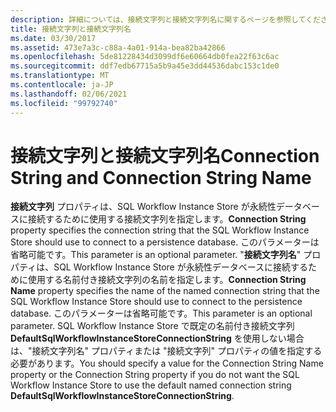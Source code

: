 ```yaml
---
description: 詳細については、接続文字列と接続文字列名に関するページを参照してください。
title: 接続文字列と接続文字列名
ms.date: 03/30/2017
ms.assetid: 473e7a3c-c88a-4a01-914a-bea82ba42866
ms.openlocfilehash: 5de81228434d3099df6e60664db0fea22f63c6ac
ms.sourcegitcommit: ddf7edb67715a5b9a45e3dd44536dabc153c1de0
ms.translationtype: MT
ms.contentlocale: ja-JP
ms.lasthandoff: 02/06/2021
ms.locfileid: "99792740"
---
```

# <a name="connection-string-and-connection-string-name"></a><span data-ttu-id="15ac0-103">接続文字列と接続文字列名</span><span class="sxs-lookup"><span data-stu-id="15ac0-103">Connection String and Connection String Name</span></span>

<span data-ttu-id="15ac0-104">**接続文字列** プロパティは、SQL Workflow Instance Store が永続性データベースに接続するために使用する接続文字列を指定します。</span><span class="sxs-lookup"><span data-stu-id="15ac0-104">**Connection String** property specifies the connection string that the SQL Workflow Instance Store should use to connect to a persistence database.</span></span> <span data-ttu-id="15ac0-105">このパラメーターは省略可能です。</span><span class="sxs-lookup"><span data-stu-id="15ac0-105">This parameter is an optional parameter.</span></span> <span data-ttu-id="15ac0-106">"**接続文字列名**" プロパティは、SQL Workflow Instance Store が永続性データベースに接続するために使用する名前付き接続文字列の名前を指定します。</span><span class="sxs-lookup"><span data-stu-id="15ac0-106">**Connection String Name** property specifies the name of the named connection string that the SQL Workflow Instance Store should use to connect to the persistence database.</span></span> <span data-ttu-id="15ac0-107">このパラメーターは省略可能です。</span><span class="sxs-lookup"><span data-stu-id="15ac0-107">This parameter is an optional parameter.</span></span> <span data-ttu-id="15ac0-108">SQL Workflow Instance Store で既定の名前付き接続文字列 **DefaultSqlWorkflowInstanceStoreConnectionString** を使用しない場合は、"接続文字列名" プロパティまたは "接続文字列" プロパティの値を指定する必要があります。</span><span class="sxs-lookup"><span data-stu-id="15ac0-108">You should specify a value for the Connection String Name property or the Connection String property if you do not want the SQL Workflow Instance Store to use the default named connection string **DefaultSqlWorkflowInstanceStoreConnectionString**.</span></span>
